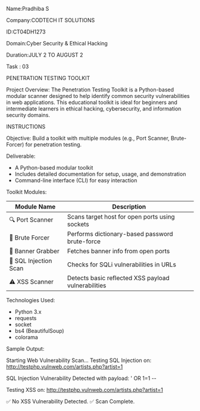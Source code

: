 

Name:Pradhiba S

Company:CODTECH IT SOLUTIONS

ID:CT04DH1273

Domain:Cyber Security & Ethical Hacking

Duration:JULY 2 TO AUGUST 2

Task : 03 

PENETRATION TESTING TOOLKIT

Project Overview:
The Penetration Testing Toolkit is a Python-based modular scanner designed to help identify common security vulnerabilities in web applications. This educational toolkit is ideal for beginners and intermediate learners in ethical hacking, cybersecurity, and information security domains.

INSTRUCTIONS

Objective:
Build a toolkit with multiple modules (e.g., Port Scanner, Brute-Forcer) for penetration testing.

Deliverable:
- A Python-based modular toolkit
- Includes detailed documentation for setup, usage, and demonstration
- Command-line interface (CLI) for easy interaction


Toolkit Modules:

| Module Name           | Description                                         |
|-----------------------|---------------------------------------------------  |
| 🔍 Port Scanner       | Scans target host for open ports using sockets      |
| 🔐 Brute Forcer       | Performs dictionary-based password brute-force      |
| 🧠 Banner Grabber     | Fetches banner info from open ports                 |
| 💉 SQL Injection Scan | Checks for SQLi vulnerabilities in URLs             |
| ⚠️ XSS Scanner        | Detects basic reflected XSS payload vulnerabilities |


 Technologies Used:
- Python 3.x
- requests
- socket
- bs4 (BeautifulSoup)
- colorama

Sample Output:

Starting Web Vulnerability Scan...
Testing SQL Injection on: http://testphp.vulnweb.com/artists.php?artist=1

SQL Injection Vulnerability Detected with payload: ' OR 1=1 --

 Testing XSS on: http://testphp.vulnweb.com/artists.php?artist=1
 
✅ No XSS Vulnerability Detected.
✅ Scan Complete.




